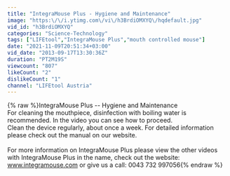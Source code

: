 ```yaml
---
title: "IntegraMouse Plus - Hygiene and Maintenance"
image: "https:\/\/i.ytimg.com\/vi\/h3BrdiOMXYQ\/hqdefault.jpg"
vid_id: "h3BrdiOMXYQ"
categories: "Science-Technology"
tags: ["LIFEtool","IntegraMouse Plus","mouth controlled mouse"]
date: "2021-11-09T20:51:34+03:00"
vid_date: "2013-09-17T13:30:36Z"
duration: "PT2M19S"
viewcount: "807"
likeCount: "2"
dislikeCount: "1"
channel: "LIFEtool Austria"
---
```

{% raw %}IntegraMouse Plus -- Hygiene and Maintenance<br />For cleaning the mouthpiece, disinfection with boiling water is recommended. In the video you can see how to proceed.<br />Clean the device regularly, about once a week. For detailed information please check out the manual on our website.<br /><br />For more information on IntegraMouse Plus please view the other videos with IntegraMouse Plus in the name, check out the website: www.integramouse.com or give us a call: 0043 732 997056{% endraw %}
